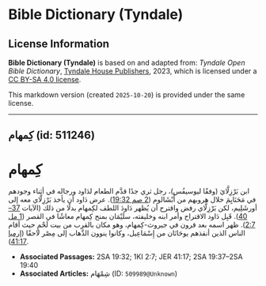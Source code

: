 # Bible Dictionary (Tyndale)

## License Information

**Bible Dictionary (Tyndale)** is based on and adapted from: _Tyndale Open Bible Dictionary_, [Tyndale House Publishers](https://tyndaleopenresources.com/), 2023, which is licensed under a [CC BY-SA 4.0 license](https://creativecommons.org/licenses/by-sa/4.0/legalcode.en).

This markdown version (created `2025-10-20`) is provided under the same license.



--------------------------------

## كِمهام (id: 511246)

كِمهام
======

ابن بَرْزِلَّايَ (وفقًا ليوسيفُس)، رجل ثري جدًا قدَّم الطعام لدَاود ورجاله في أثناء وجودهم في مَحَنَايِمَ خلال هروبهم من أَبْشَالوم ([2 صم 19:32](https://ref.ly/2Sam19:32)). عرض دَاود أن يأخذ بَرْزِلَّاي معه إلى أورشَلِيم، لكن بَرْزِلَّاي رفض واقترح أن يُظهر دَاودَ اللطف لكِمهام بدلًا من ذلك (الآيات [37–40](https://ref.ly/2Sam19:37-2Sam19:40)). قَبِل دَاود الاقتراح وأمر ابنه وخليفته، سلَيْمَان بمنح كِمهام معاشًا في القصر ([1 مل 2:7](https://ref.ly/1Kgs2:7)). ظهر اسمه بعد قرون في جيروث\-كِمهام، وهو مكان بالقرب من بيت لَحْمٍ حيث أقام الناس الذين أنقذهم يوحَانَان من إِسْمَاعِيل، وكانوا ينوون الذَّهاب إلى مِصْر لاحقًا ([إرميا 41:17](https://ref.ly/Jer41:17)).

* **Associated Passages:** 2SA 19:32; 1KI 2:7; JER 41:17; 2SA 19:37–2SA 19:40
* **Associated Articles:** شِمْهَام (ID: `509989@Unknown`)


